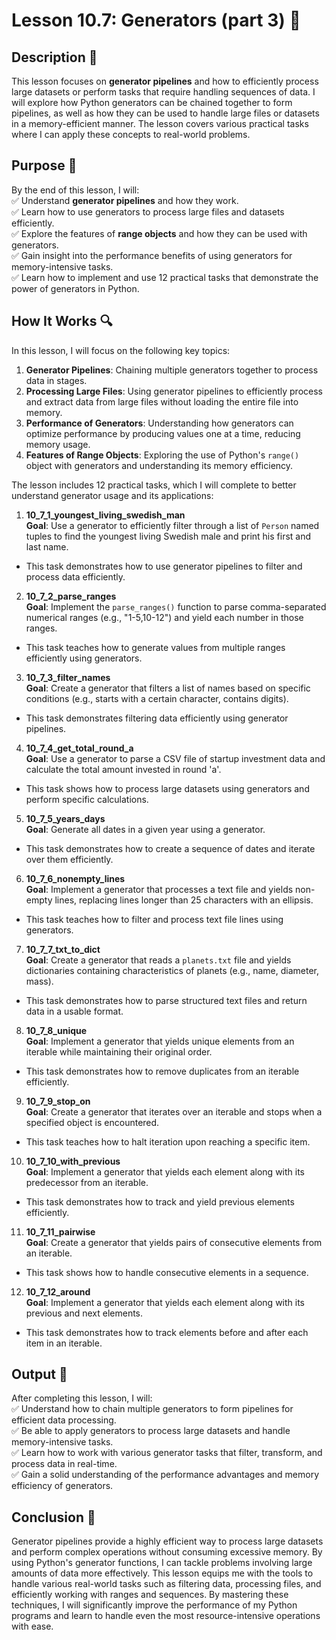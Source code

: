 # Lesson 10.7: Generators (part 3) 📝

## Description 📝

This lesson focuses on **generator pipelines** and how to efficiently process large datasets or perform tasks that require handling sequences of data.
I will explore how Python generators can be chained together to form pipelines, as well as how they can be used to handle large files or datasets in a memory-efficient manner.
The lesson covers various practical tasks where I can apply these concepts to real-world problems.

## Purpose 🎯

By the end of this lesson, I will:  
✅ Understand **generator pipelines** and how they work.  
✅ Learn how to use generators to process large files and datasets efficiently.  
✅ Explore the features of **range objects** and how they can be used with generators.  
✅ Gain insight into the performance benefits of using generators for memory-intensive tasks.  
✅ Learn how to implement and use 12 practical tasks that demonstrate the power of generators in Python.

## How It Works 🔍

In this lesson, I will focus on the following key topics:

1. **Generator Pipelines**: Chaining multiple generators together to process data in stages.
2. **Processing Large Files**: Using generator pipelines to efficiently process and extract data from large files without loading the entire file into memory.
3. **Performance of Generators**: Understanding how generators can optimize performance by producing values one at a time, reducing memory usage.
4. **Features of Range Objects**: Exploring the use of Python's `range()` object with generators and understanding its memory efficiency.

The lesson includes 12 practical tasks, which I will complete to better understand generator usage and its applications:

1.  **10_7_1_youngest_living_swedish_man**  
    **Goal**: Use a generator to efficiently filter through a list of `Person` named tuples to find the youngest living Swedish male and print his first and last name.

-   This task demonstrates how to use generator pipelines to filter and process data efficiently.

2.  **10_7_2_parse_ranges**  
    **Goal**: Implement the `parse_ranges()` function to parse comma-separated numerical ranges (e.g., "1-5,10-12") and yield each number in those ranges.

-   This task teaches how to generate values from multiple ranges efficiently using generators.

3.  **10_7_3_filter_names**  
    **Goal**: Create a generator that filters a list of names based on specific conditions (e.g., starts with a certain character, contains digits).

-   This task demonstrates filtering data efficiently using generator pipelines.

4.  **10_7_4_get_total_round_a**  
    **Goal**: Use a generator to parse a CSV file of startup investment data and calculate the total amount invested in round 'a'.

-   This task shows how to process large datasets using generators and perform specific calculations.

5.  **10_7_5_years_days**  
    **Goal**: Generate all dates in a given year using a generator.

-   This task demonstrates how to create a sequence of dates and iterate over them efficiently.

6.  **10_7_6_nonempty_lines**  
    **Goal**: Implement a generator that processes a text file and yields non-empty lines, replacing lines longer than 25 characters with an ellipsis.

-   This task teaches how to filter and process text file lines using generators.

7.  **10_7_7_txt_to_dict**  
    **Goal**: Create a generator that reads a `planets.txt` file and yields dictionaries containing characteristics of planets (e.g., name, diameter, mass).

-   This task demonstrates how to parse structured text files and return data in a usable format.

8.  **10_7_8_unique**  
    **Goal**: Implement a generator that yields unique elements from an iterable while maintaining their original order.

-   This task demonstrates how to remove duplicates from an iterable efficiently.

9.  **10_7_9_stop_on**  
    **Goal**: Create a generator that iterates over an iterable and stops when a specified object is encountered.

-   This task teaches how to halt iteration upon reaching a specific item.

10. **10_7_10_with_previous**  
    **Goal**: Implement a generator that yields each element along with its predecessor from an iterable.

-   This task demonstrates how to track and yield previous elements efficiently.

11. **10_7_11_pairwise**  
    **Goal**: Create a generator that yields pairs of consecutive elements from an iterable.

-   This task shows how to handle consecutive elements in a sequence.

12. **10_7_12_around**  
    **Goal**: Implement a generator that yields each element along with its previous and next elements.

-   This task demonstrates how to track elements before and after each item in an iterable.

## Output 📜

After completing this lesson, I will:  
✅ Understand how to chain multiple generators to form pipelines for efficient data processing.  
✅ Be able to apply generators to process large datasets and handle memory-intensive tasks.  
✅ Learn how to work with various generator tasks that filter, transform, and process data in real-time.  
✅ Gain a solid understanding of the performance advantages and memory efficiency of generators.

## Conclusion 🚀

Generator pipelines provide a highly efficient way to process large datasets and perform complex operations without consuming excessive memory.
By using Python's generator functions, I can tackle problems involving large amounts of data more effectively.
This lesson equips me with the tools to handle various real-world tasks such as filtering data, processing files, and efficiently working with ranges and sequences.
By mastering these techniques, I will significantly improve the performance of my Python programs and learn to handle even the most resource-intensive operations with ease.
